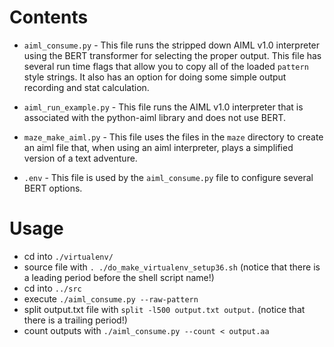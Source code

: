# Contents

* `aiml_consume.py` - This file runs the stripped down AIML v1.0 interpreter using the BERT transformer for selecting the proper output. This file has several run time flags that allow you to copy all of the loaded `pattern` style strings. It also has an option for doing some simple output recording and stat calculation.

* `aiml_run_example.py` - This file runs the AIML v1.0 interpreter that is associated with the python-aiml library and does not use BERT.

* `maze_make_aiml.py` - This file uses the files in the `maze` directory to create an aiml file that, when using an aiml interpreter, plays a simplified version of a text adventure.

* `.env` - This file is used by the `aiml_consume.py` file to configure several BERT options.

# Usage

* cd into `./virtualenv/`
* source file with `. ./do_make_virtualenv_setup36.sh` (notice that there is a leading period before the shell script name!)
* cd into `../src`
* execute `./aiml_consume.py --raw-pattern`
* split output.txt file with `split -l500 output.txt output.` (notice that there is a trailing period!)
* count outputs with `./aiml_consume.py --count < output.aa`